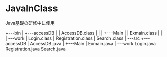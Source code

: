 # JavaInClass
Java基礎の研修中に使用

+---bin
|   +---accessDB
|   |       AccessDB.class
|   |
|   +---Main
|   |       Exmain.class
|   |
|   \---work
|           Login.class
|           Registration.class
|           Search.class
|
\---src
    +---accessDB
    |       AccessDB.java
    |
    +---Main
    |       Exmain.java
    |
    \---work
            Login.java
            Registration.java
            Search.java
